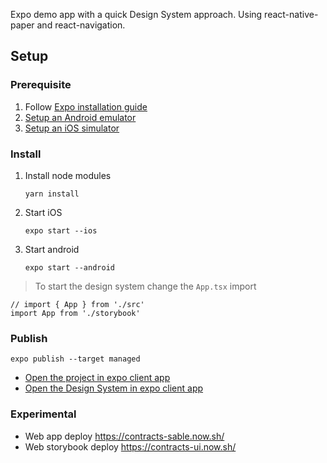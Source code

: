 Expo demo app with a quick Design System approach. Using react-native-paper and react-navigation.

## Setup

### Prerequisite

1. Follow [Expo installation guide](https://docs.expo.io/versions/latest/get-started/installation)
1. [Setup an Android emulator](https://docs.expo.io/versions/latest/workflow/android-studio-emulator/)
1. [Setup an iOS simulator](https://docs.expo.io/versions/latest/workflow/ios-simulator/)

### Install

1. Install node modules

    ```shell
    yarn install
    ```

1. Start iOS

    ```shell
    expo start --ios
    ```

1. Start android

    ```shell
    expo start --android
    ```

> To start the design system change the `App.tsx` import

```
// import { App } from './src'
import App from './storybook'
```

### Publish

```
expo publish --target managed
```

-   [Open the project in expo client app](https://expo.io/@kimak/contracts)
-   [Open the Design System in expo client app](https://expo.io/@kimak/contracts?release-channel=designsystem)

### Experimental

-   Web app deploy https://contracts-sable.now.sh/
-   Web storybook deploy https://contracts-ui.now.sh/
